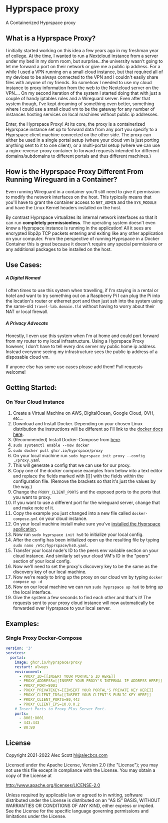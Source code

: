 # Hyprspace proxy
A Containerized Hyprspace proxy

## What is a Hyprspace Proxy?
I initially started working on this idea a few years ago in my freshman year of college. At the time, I wanted to run a Nextcloud instance from a server under my bed in my dorm room, but surprise...the university wasn't going to let me forward a port on their network or give me a public ip address. For a while I used a VPN running on a small cloud instance, but that required all of my devices to be always connected to the VPN and I couldn't easily share files with anyone of my friends. So somehow I needed to use my cloud instance to proxy information from the web to the Nextcloud server on the VPN.... On my second iteration of the system I started doing that with just a couple of handy iptables rules and a Wireguard server. Even after that system though, I've kept dreaming of something even better, something where I could use a small cloud vm to be the gateway for any number of instances hosting services on local machines without public ip addresses.

Enter, the Hyprspace Proxy! At its core, the proxy is a containerized Hyprspace instance set up to forward data from any port you specify to a Hyprspace client machine connected on the other side. The proxy can either be used in a single portal setup (where your cloud vm is just porting anything sent to it to one client), or a multi-portal setup (where we can use a nginx-reverse-proxy container to forward requests intended for different domains/subdomains to different portals and thus different machines.)

## How is the Hyprspace Proxy Different From Running Wireguard in a Container?
Even running Wireguard in a container you'll still need to give it permission to modify the network interfaces on the host. This typically means that you'll have to grant the container access to `NET_ADMIN` and the `SYS_MODULE` and have the Linux Kernel headers installed on the host.

By contrast Hyprspace virtualizes its internal network interfaces so that it can run **completely permissionless**. The operating system doesn't even know a Hyprspace instance is running in the application! All it sees are encrypted libp2p TCP packets entering and exiting like any other application on your computer. From the perspective of running Hyprspace in a Docker Container this is great because it doesn't require any special permissions or any additional packages to be installed on the host.

## Use Cases:
##### A Digital Nomad
I often times to use this system when travelling, if I'm staying in a rental or hotel and want to try something out on a Raspberry Pi I can plug the Pi into the location's router or ethernet port and then just ssh into the system using the same-old `travel-lab.domain.tld` without having to worry about their NAT or local firewall.

##### A Privacy Advocate
Honestly, I even use this system when I'm at home and could port forward from my router to my local infrastructure. Using a Hyprspace Proxy however, I don't have to tell every dns server my public home ip address. Instead everyone seeing my infrastructure sees the public ip address of a disposable cloud vm. 

If anyone else has some use cases please add them! Pull requests welcome!

## Getting Started:
### On Your Cloud Instance
1. Create a Virtual Machine on AWS, DigitalOcean, Google Cloud, OVH, etc...
2. Download and Install Docker. Depending on your chosen Linux distribution the instructions will be different so I'll link to the [docker docs here](https://docs.docker.com/engine/install/).
3. (Recommended) Install Docker-Compose from [here](https://docs.docker.com/compose/install/).
4. `sudo systemctl enable --now docker`
5. `sudo docker pull ghcr.io/hyprspace/proxy`
6. On your local machine run `sudo hyprspace init proxy --config ./proxy.yaml`
7. This will generate a config that we can use for our proxy.
8. Copy one of the docker compose examples from below into a text editor and replace the fields marked with [[]] with the fields within the configuration file. (Remove the brackets so that it's just the values by the way.)
9. Change the `PROXY_CLIENT_PORTS` and the exposed ports to the ports that you want to proxy.
10. If you want to use a different port for the wireguard server, change that and make note of it.
11. Copy the example you just changed into a new file called `docker-compose.yml` on your cloud instance.
12. On your local machine install make sure you've [installed the Hyprspace application](https://github.com/hyprspace/hyprspace).
13. Now run `sudo hyprspace init hs0` to initialize your local config.
14. After the config has been initialized open up the resulting file by typing `sudo nano /etc/hyprspace/hs0.yaml`.
15. Transfer your local node's ID to the peers env variable section on your cloud instance. And similarly set your cloud VM's ID in the "peers" section of your local config.
16. Now we'll need to set the proxy's discovery key to be the same as the discovery key of our local machine.
17. Now we're ready to bring up the proxy on our cloud vm by typing `docker compose up -d`
18. Now on our local machine we can run `sudo hyprspace up hs0` to bring up the local interface.
19. Give the system a few seconds to find each other and that's it! The requests sent to your proxy cloud instance will now automatically be forwarded over Hyprspace to your local server.

## Examples:
### Single Proxy Docker-Compose
``` yaml
version: '3'
services:
  portal:
    image: ghcr.io/hyprspace/proxy
    restart: always
    environment:
      - PROXY_ID=[[INSERT YOUR PORTAL'S ID HERE]]
      - PROXY_ADDRESS=[[INSERT YOUR PROXY'S INTERNAL IP ADDRESS HERE]]
      - PROXY_PORT=8001
      - PROXY_PRIVATEKEY=[[INSERT YOUR PORTAL'S PRIVATE KEY HERE]]
      - PROXY_CLIENT_IDS=[[INSERT YOUR CLIENT'S PUBLIC KEY HERE]]
      - PROXY_CLIENT_PORTS=80,443
      - PROXY_CLIENT_IPS=10.0.0.2
    # Insert Ports to Proxy Plus Server Port.
    ports:
      - 8001:8001
      - 443:443
      - 80:80
```

## License

Copyright 2021-2022 Alec Scott <hi@alecbcs.com>

Licensed under the Apache License, Version 2.0 (the "License");
you may not use this file except in compliance with the License.
You may obtain a copy of the License at

http://www.apache.org/licenses/LICENSE-2.0

Unless required by applicable law or agreed to in writing, software
distributed under the License is distributed on an "AS IS" BASIS,
WITHOUT WARRANTIES OR CONDITIONS OF ANY KIND, either express or implied.
See the License for the specific language governing permissions and
limitations under the License.
